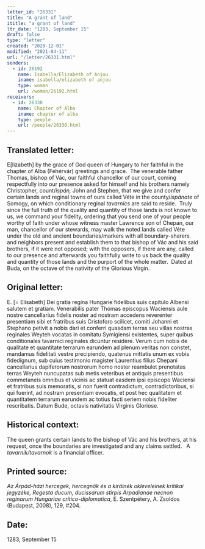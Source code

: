```yaml
---
letter_id: "26331"
title: "A grant of land"
ititle: "a grant of land"
ltr_date: "1283, September 15"
draft: false
type: "letter"
created: "2020-12-01"
modified: "2021-04-11"
url: "/letter/26331.html"
senders:
  - id: 26192
    name: Isabella/Elizabeth of Anjou
    iname: isabella/elizabeth of anjou
    type: woman
    url: /woman/26192.html
receivers:
  - id: 26330
    name: Chapter of Alba
    iname: chapter of alba
    type: people
    url: /people/26330.html
---
```

<h2> Translated letter:</h2><p>E[lizabeth] by the grace of God queen of Hungary to her faithful in the chapter of Alba (Fehérvár) greetings and grace.&nbsp; The venerable father Thomas, bishop of Vác, our faithful chancellor of our court, coming respectfully into our presence asked for himself and his brothers namely Christopher, count/<i>ispán,&nbsp;</i>John and Stephen, that we give and confer certain lands and reginal towns of ours called Véte in the county/<i>ispánate</i> of Somogy, on which conditionary reginal <i>tavarnics</i> are said to reside.&nbsp; Truly since the full truth of the quality and quantity of those lands is not known to us, we command your fidelity, ordering that you send one of your people worthy of faith under whose witness master Lawrence son of Chepan, our man, chancellor of our stewards, may walk the noted lands called Véte under the old and ancient boundaries/markers with all boundary-sharers and neighbors present and establish them to that bishop of Vác and his said brothers, if it were not opposed; with the opposers, if there are any, called to our presence and afterwards you faithfully write to us back the quality and quantity of those lands and the purport of the whole matter.&nbsp; Dated at Buda, on the octave of the nativity of the Glorious Virgin.</p><h2 class="mt-4"> Original letter:</h2><p><span>E. [= Elisabeth] Dei gratia regina Hungarie fidelibus suis capitulo Albensi salutem et gratiam. Venerabilis pater Thomas episcopus Waciensis aule nostre cancellarius fidelis noster ad nostram accedens reverenter presentiam sibi et fratribus suis Cristoforo scilicet, comiti Johanni et Stephano petivit a nobis dari et conferri quasdam terras seu villas nostras reginales Weyteh vocatas in comitatu Symigiensi existentes, super quibus conditionales tavarnici reginales dicuntur residere. Verum cum nobis de qualitate et quantitate terrarum earundem ad plenum veritas non constet, mandamus fidelitati vestre precipiendo, quatenus mittatis unum ex vobis fidedignum, sub cuius testimonio magister Laurentius filius Chepani cancellarius dapiferorum nostrorum homo noster reambulet prenotatas terras Weyteh nuncupatas sub metis veteribus et antiquis presentibus commetaneis omnibus et vicinis ac statuat easdem ipsi episcopo Waciensi et fratribus suis memoratis, si non fuerit contradictum, contradictoribus, si qui fuerint, ad nostram presentiam evocatis, et post hec qualitatem et quantitatem terrarum earundem ac totius facti seriem nobis fideliter rescribatis. Datum Bude, octavis nativitatis Virginis Gloriose.&nbsp;</span></p><p></p><h2 class="mt-4"> Historical context:</h2><p><span>The queen grants certain lands to the bishop of Vác and his brothers, at his request, once the boundaries are investigated and any claims settled.&nbsp; &nbsp;A <em>tavarnik/tavarnok</em> is a financial officer.</span></p><h2 class="mt-4"> Printed source:</h2><p><i>Az Árpád-házi hercegek, hercegnök és a királnék okleveleinek kritikai jegyzéke, Regesta ducum, ducissarum stirpis Arpadianae necnon reginarum Hungariae critico-diplomatica</i>, E. Szentpétery, A. Zsoldos (Budapest, 2008),&nbsp;129, #204.</p><h2 class="mt-4"> Date:</h2>1283, September 15